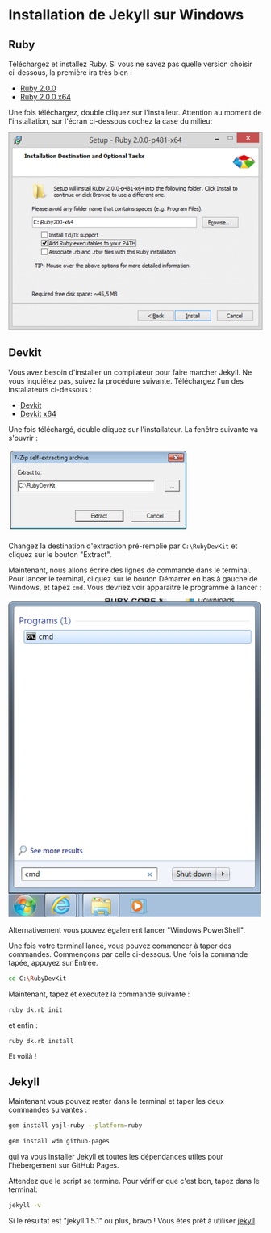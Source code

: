 # Installation de Jekyll sur Windows

## Ruby

Téléchargez et installez Ruby. Si vous ne savez pas quelle version choisir
ci-dessous, la première ira très bien :

- [Ruby 2.0.0](http://dl.bintray.com/oneclick/rubyinstaller/rubyinstaller-2.0.0-p481.exe?direct)
- [Ruby 2.0.0 x64](http://dl.bintray.com/oneclick/rubyinstaller/rubyinstaller-2.0.0-p481-x64.exe?direct)

Une fois téléchargez, double cliquez sur l'installeur. Attention au moment de l'installation,
sur l'écran ci-dessous cochez la case du milieu:

![](images/windows-ruby-path.png)

## Devkit

Vous avez besoin d'installer un compilateur pour faire marcher Jekyll. Ne vous inquiétez pas,
suivez la procédure suivante. Téléchargez l'un des installateurs ci-dessous :

- [Devkit](http://cdn.rubyinstaller.org/archives/devkits/DevKit-mingw64-32-4.7.2-20130224-1151-sfx.exe)
- [Devkit x64](http://cdn.rubyinstaller.org/archives/devkits/DevKit-mingw64-64-4.7.2-20130224-1432-sfx.exe)

Une fois téléchargé, double cliquez sur l'installateur. La fenêtre suivante va s'ouvrir :

![](images/windows-ruby-devkit.png)

Changez la destination d'extraction pré-remplie par `C:\RubyDevKit` et cliquez sur le bouton "Extract".

Maintenant, nous allons écrire des lignes de commande dans le terminal. Pour lancer le terminal, cliquez sur le bouton Démarrer en bas à gauche de Windows, et tapez `cmd`. Vous devriez voir apparaître le programme à lancer :

![](images/windows-run-cmd.png)

Alternativement vous pouvez également lancer "Windows PowerShell".

Une fois votre terminal lancé, vous pouvez commencer à taper des commandes. Commençons par
celle ci-dessous. Une fois la commande tapée, appuyez sur Entrée.

```bash
cd C:\RubyDevKit
```

Maintenant, tapez et executez la commande suivante :

```bash
ruby dk.rb init
```

et enfin :

```bash
ruby dk.rb install
```

Et voilà !

## Jekyll

Maintenant vous pouvez rester dans le terminal et taper les deux commandes suivantes :

```bash
gem install yajl-ruby --platform=ruby
```

```bash
gem install wdm github-pages
```

qui va vous installer Jekyll et toutes les dépendances utiles pour l'hébergement sur GitHub Pages.

Attendez que le script se termine. Pour vérifier que c'est bon, tapez dans le terminal:

```bash
jekyll -v
```

Si le résultat est "jekyll 1.5.1" ou plus, bravo ! Vous êtes prêt à utiliser [jekyll](http://jekyllrb.com/).
